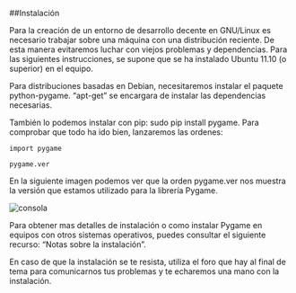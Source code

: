 ##Instalación

Para la creación de un entorno de desarrollo decente en GNU/Linux es necesario trabajar sobre una máquina con una distribución reciente. De esta manera evitaremos luchar con viejos problemas y dependencias. Para las siguientes instrucciones, se supone que se ha instalado Ubuntu 11.10 (o superior) en el equipo.

Para distribuciones basadas en Debian, necesitaremos instalar el paquete python-pygame. “apt-get” se encargara de instalar las dependencias necesarias.

También lo podemos instalar con pip: sudo pip install pygame. Para comprobar que todo ha ido bien, lanzaremos las ordenes:

```
import pygame

pygame.ver
```

En la siguiente imagen podemos ver que la orden pygame.ver nos muestra la versión que estamos utilizado para la librería Pygame.

![consola](../img/Videojuegos1.png)

Para obtener mas detalles de instalación o como instalar Pygame en equipos con otros sistemas operativos, puedes consultar el siguiente recurso: “Notas sobre la instalación”.

En caso de que la instalación se te resista, utiliza el foro que hay al final de tema para comunicarnos tus problemas y te echaremos una mano con la instalación.
